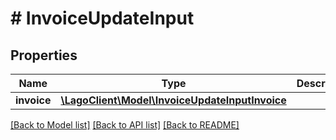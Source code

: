 # # InvoiceUpdateInput

## Properties

Name | Type | Description | Notes
------------ | ------------- | ------------- | -------------
**invoice** | [**\LagoClient\Model\InvoiceUpdateInputInvoice**](InvoiceUpdateInputInvoice.md) |  |

[[Back to Model list]](../../README.md#models) [[Back to API list]](../../README.md#endpoints) [[Back to README]](../../README.md)
